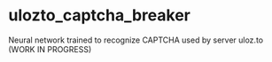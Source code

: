 # ulozto_captcha_breaker
Neural network trained to recognize CAPTCHA used by server uloz.to (WORK IN PROGRESS)
